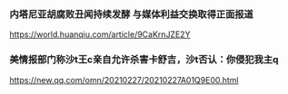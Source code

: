 ### 内塔尼亚胡腐败丑闻持续发酵 与媒体利益交换取得正面报道
https://world.huanqiu.com/article/9CaKrnJZE2Y

### 美情报部门称沙t王c亲自允许杀害卡舒吉，沙t否认：你侵犯我主q
https://new.qq.com/omn/20210227/20210227A01Q9E00.html
